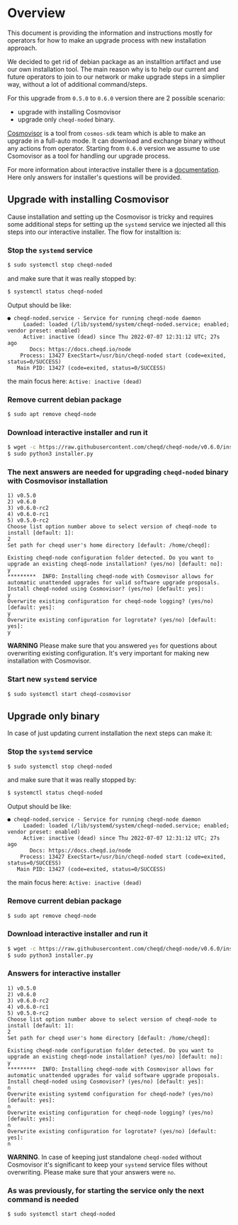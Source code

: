 # Overview

This document is providing the information and instructions mostly for operators for how to make an upgrade process with new installation approach.

We decided to get rid of debian package as an installtion artifact and use our own installation tool. The main reason why is to help our current and future operators to join to our network or make upgrade steps in a simplier way, without a lot of additional command/steps.

For this upgrade from `0.5.0` to `0.6.0` version there are 2 possible scenario:
- upgrade with installing Cosmovisor
- upgrade only `cheqd-noded` binary.

[Cosmovisor](https://docs.cosmos.network/main/run-node/cosmovisor.html) is a tool from `cosmos-sdk` team which is able to make an upgrade in a full-auto mode. It can download and exchange binary without any actions from operator. Starting from `0.6.0` version we assume to use Csomovisor as a tool for handling our upgrade process. 

For more information about interactive installer there is a [documentation](./interactive-installer.md).
Here only answers for installer's questions will be provided.

## Upgrade with installing Cosmovisor

Cause installation and setting up the Cosmovisor is tricky and requires some additional steps for setting up the `systemd` service we injected all this steps into our interactive installer.
The flow for installtion is:

### Stop the `systemd` service

```bash
$ sudo systemctl stop cheqd-noded
```

and make sure that it was really stopped by:

```bash
$ systemctl status cheqd-noded
```

Output should be like:

```text
● cheqd-noded.service - Service for running cheqd-node daemon
     Loaded: loaded (/lib/systemd/system/cheqd-noded.service; enabled; vendor preset: enabled)
     Active: inactive (dead) since Thu 2022-07-07 12:31:12 UTC; 27s ago
       Docs: https://docs.cheqd.io/node
    Process: 13427 ExecStart=/usr/bin/cheqd-noded start (code=exited, status=0/SUCCESS)
   Main PID: 13427 (code=exited, status=0/SUCCESS)
```

the main focus here: `Active: inactive (dead)`

### Remove current debian package

```bash
$ sudo apt remove cheqd-node
```

### Download interactive installer and run it

```bash
$ wget -c https://raw.githubusercontent.com/cheqd/cheqd-node/v0.6.0/installer/installer.py
$ sudo python3 installer.py
```

### The next answers are needed for upgrading `cheqd-noded` binary with Cosmovisor installation

```text
1) v0.5.0
2) v0.6.0
3) v0.6.0-rc2
4) v0.6.0-rc1
5) v0.5.0-rc2
Choose list option number above to select version of cheqd-node to install [default: 1]:
2
Set path for cheqd user's home directory [default: /home/cheqd]:

Existing cheqd-node configuration folder detected. Do you want to upgrade an existing cheqd-node installation? (yes/no) [default: no]:
y
*********  INFO: Installing cheqd-node with Cosmovisor allows for automatic unattended upgrades for valid software upgrade proposals.
Install cheqd-noded using Cosmovisor? (yes/no) [default: yes]:
y
Overwrite existing configuration for cheqd-node logging? (yes/no) [default: yes]:
y
Overwrite existing configuration for logrotate? (yes/no) [default: yes]:
y
```
**WARNING** Please make sure that you answered `yes` for questions about overwriting existing configuration. It's very important for making new installation with Cosmovisor.

### Start new `systemd` service

```bash
$ sudo systemctl start cheqd-cosmovisor
```

## Upgrade only binary

In case of just updating current installation the next steps can make it:

### Stop the `systemd` service

```bash
$ sudo systemctl stop cheqd-noded
```

and make sure that it was really stopped by:

```bash
$ systemctl status cheqd-noded
```

Output should be like:

```text
● cheqd-noded.service - Service for running cheqd-node daemon
     Loaded: loaded (/lib/systemd/system/cheqd-noded.service; enabled; vendor preset: enabled)
     Active: inactive (dead) since Thu 2022-07-07 12:31:12 UTC; 27s ago
       Docs: https://docs.cheqd.io/node
    Process: 13427 ExecStart=/usr/bin/cheqd-noded start (code=exited, status=0/SUCCESS)
   Main PID: 13427 (code=exited, status=0/SUCCESS)
```

the main focus here: `Active: inactive (dead)`

### Remove current debian package

```bash
$ sudo apt remove cheqd-node
```

### Download interactive installer and run it

```bash
$ wget -c https://raw.githubusercontent.com/cheqd/cheqd-node/v0.6.0/installer/installer.py
$ sudo python3 installer.py
```

### Answers for interactive installer

```text
1) v0.5.0
2) v0.6.0
3) v0.6.0-rc2
4) v0.6.0-rc1
5) v0.5.0-rc2
Choose list option number above to select version of cheqd-node to install [default: 1]:
2
Set path for cheqd user's home directory [default: /home/cheqd]:

Existing cheqd-node configuration folder detected. Do you want to upgrade an existing cheqd-node installation? (yes/no) [default: no]:
y
*********  INFO: Installing cheqd-node with Cosmovisor allows for automatic unattended upgrades for valid software upgrade proposals.
Install cheqd-noded using Cosmovisor? (yes/no) [default: yes]:
n
Overwrite existing systemd configuration for cheqd-node? (yes/no) [default: yes]:
n
Overwrite existing configuration for cheqd-node logging? (yes/no) [default: yes]:
n
Overwrite existing configuration for logrotate? (yes/no) [default: yes]:
n
```

**WARNING**. In case of keeping just standalone `cheqd-noded` without Cosmovisor it's significant to keep your `systemd` service files without overwriting. Please make sure that your answers were `no`.

### As was previously, for starting the service only the next command is needed

```bash
$ sudo systemctl start cheqd-noded
```